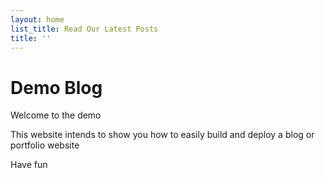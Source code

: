 ```yaml
---
layout: home
list_title: Read Our Latest Posts
title: ''
---
```


# Demo Blog

Welcome to the demo 

This website intends to show you how to easily build and deploy a blog or portfolio website

Have fun 
